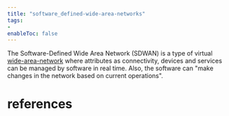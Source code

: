 ```yaml
---
title: "software_defined-wide-area-networks"
tags:
- 
enableToc: false
---
```


The Software-Defined Wide Area Network (SDWAN) is a type of virtual [wide-area-network](notes/wide-area-network.md) where attributes as connectivity,  devices and services can be managed by software in real time. Also, the software can "make changes in the network based on current operations".

# references

